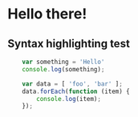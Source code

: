 # Hello there!

## Syntax highlighting test

```javascript
    var something = 'Hello'
    console.log(something);

    var data = [ 'foo', 'bar' ];
    data.forEach(function (item) {
        console.log(item);
    });
```
